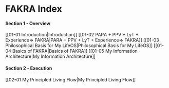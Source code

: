 # FAKRA Index

#### Section 1 - Overview
[[01-01 Introduction|Introduction]]
[[01-02 PARA + PPV + LyT + Experience=> FAKRA|PARA + PPV + LyT + Experience=> FAKRA]]
[[01-03 Philosophical Basis for My LifeOS|Philosophical Basis for My LifeOS]]
[[01-04 Basics of FAKRA|Basics of FAKRA]]
[[01-05 My Information Architecture|My Information Architecture]]

#### Section 2 - Execution
[[02-01 My Principled Living Flow|My Principled Living Flow]]
